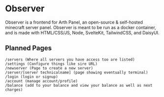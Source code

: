 # Observer

Observer is a frontend for Arth Panel, an open-source & self-hosted minecraft server panel. Observer is meant to be run as a docker container, and is made with HTML/CSS/JS, Node, SvelteKit, TailwindCSS, and DaisyUI.  

## Planned Pages

```
/servers (Where all servers you have access too are listed)
/settings (Configure things like sire URL)
/newserver (Page to create a new server)
/server/[server technicalname] (page showing eventually terminal)
/login (login or signup)
/account (manage account/profile)
/balance (add to your balance and view your balance as well as next charges)
```